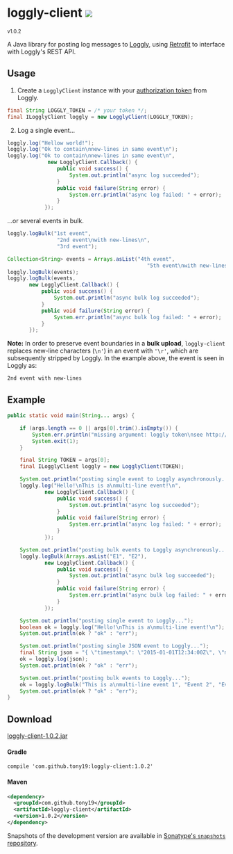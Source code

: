 <h1>loggly-client <a href='https://tony19.ci.cloudbees.com/job/loggly-client/'><a href='https://tony19.ci.cloudbees.com/job/loggly-client/job/loggly-client-SNAPSHOT/'><img src='https://tony19.ci.cloudbees.com/buildStatus/icon?job=loggly-client/loggly-client-SNAPSHOT'></a></a></h1>
<sup>v1.0.2</sup>

A Java library for posting log messages to [Loggly][1], using [Retrofit][2] to interface with Loggly's REST API.

Usage
-----
1. Create a `LogglyClient` instance with your [authorization token][4] from Loggly.
 ```java
final String LOGGLY_TOKEN = /* your token */;
final ILogglyClient loggly = new LogglyClient(LOGGLY_TOKEN);
```

2. Log a single event...
 ```java
 loggly.log("Hellow world!");
 loggly.log("Ok to contain\nnew-lines in same event\n");
 loggly.log("Ok to contain\nnew-lines in same event\n",
              new LogglyClient.Callback() {
                 public void success() {
                     System.out.println("async log succeeded");
                 }
                 public void failure(String error) {
                     System.err.println("async log failed: " + error);
                 }
             });
 ```

 ...or several events in bulk.
 ```java
 loggly.logBulk("1st event",
                 "2nd event\nwith new-lines\n",
                 "3rd event");

Collection<String> events = Arrays.asList("4th event",
                                              "5th event\nwith new-lines\n");
loggly.logBulk(events);
loggly.logBulk(events,
        new LogglyClient.Callback() {
            public void success() {
                System.out.println("async bulk log succeeded");
            }
            public void failure(String error) {
                System.err.println("async bulk log failed: " + error);
            }
        });
 ```

 **Note:** In order to preserve event boundaries in a **bulk upload**, `loggly-client` replaces new-line characters (`\n'`) in an event with `'\r'`, which are subsequently stripped by Loggly. In the example above, the event is seen in Loggly as:
 ```
 2nd event with new-lines
 ```

Example
-------
```java
public static void main(String... args) {

    if (args.length == 0 || args[0].trim().isEmpty()) {
        System.err.println("missing argument: loggly token\nsee http://loggly.com/docs/customer-token-authentication-token/");
        System.exit(1);
    }

    final String TOKEN = args[0];
    final ILogglyClient loggly = new LogglyClient(TOKEN);

    System.out.println("posting single event to Loggly asynchronously...");
    loggly.log("Hello!\nThis is a\nmulti-line event!\n",
            new LogglyClient.Callback() {
                public void success() {
                    System.out.println("async log succeeded");
                }
                public void failure(String error) {
                    System.err.println("async log failed: " + error);
                }
            });

    System.out.println("posting bulk events to Loggly asynchronously...");
    loggly.logBulk(Arrays.asList("E1", "E2"),
            new LogglyClient.Callback() {
                public void success() {
                    System.out.println("async bulk log succeeded");
                }
                public void failure(String error) {
                    System.err.println("async bulk log failed: " + error);
                }
            });

    System.out.println("posting single event to Loggly...");
    boolean ok = loggly.log("Hello!\nThis is a\nmulti-line event!\n");
    System.out.println(ok ? "ok" : "err");

    System.out.println("posting single JSON event to Loggly...");
    final String json = "{ \"timestamp\": \"2015-01-01T12:34:00Z\", \"message\": \"Event 100\", \"count\": 100 }";
    ok = loggly.log(json);
    System.out.println(ok ? "ok" : "err");

    System.out.println("posting bulk events to Loggly...");
    ok = loggly.logBulk("This is a\nmulti-line event 1", "Event 2", "Event 3");
    System.out.println(ok ? "ok" : "err");
}
```

Download
--------

[loggly-client-1.0.2.jar][5]

#### Gradle

```
compile 'com.github.tony19:loggly-client:1.0.2'
```

#### Maven

```xml
<dependency>
  <groupId>com.github.tony19</groupId>
  <artifactId>loggly-client</artifactId>
  <version>1.0.2</version>
</dependency>
```

Snapshots of the development version are available in [Sonatype's `snapshots` repository][3].


[1]: http://loggly.com
[2]: http://square.github.io/retrofit/
[3]: https://oss.sonatype.org/content/repositories/snapshots/com/github/tony19/loggly-client/
[4]: https://www.loggly.com/docs/customer-token-authentication-token/
[5]: http://goo.gl/BkpE4B
